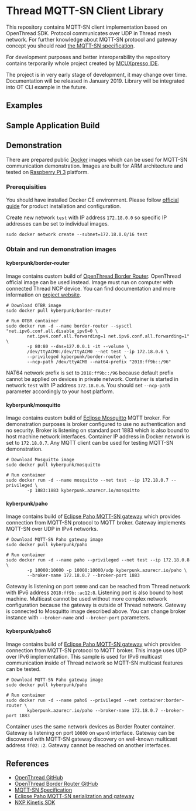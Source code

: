 # Thread MQTT-SN Client Library
This repository contains MQTT-SN client implementation based on OpenThread SDK. Protocol communicates over UDP in Thread mesh network. For further knowledge about MQTT-SN protocol and gateway concept you should read [the MQTT-SN specification](http://mqtt.org/new/wp-content/uploads/2009/06/MQTT-SN_spec_v1.2.pdf).

For development purposes and better interoperability the repository contains terporarily whole project created by [MCUXpresso IDE](https://www.nxp.com/support/developer-resources/software-development-tools/mcuxpresso-software-and-tools/mcuxpresso-integrated-development-environment-ide:MCUXpresso-IDE).

The project is in very early stage of development, it may change over time. Documentation will be released in January 2019. Library will be integrated into OT CLI example in the future.

## Examples

## Sample Application Build

## Demonstration
There are prepared public [Docker](https://www.docker.com/) images which can be used for MQTT-SN communication demonstration. Images are built for ARM architecture and tested on [Raspberry Pi 3](https://www.raspberrypi.org/) platform.

### Prerequisities
You should have installed Docker CE environment. Please follow [official guide](https://docs.docker.com/install/) for product installation and configuration.

Create new network ``test`` with IP address ``172.18.0.0`` so specific IP addresses can be set to individual images.
```
sudo docker network create --subnet=172.18.0.0/16 test
```

### Obtain and run demonstration images
#### kyberpunk/border-router
Image contains custom build of [OpenThread Border Router](https://github.com/openthread/borderrouter). OpenThread official image can be used instead. Image must run on computer with connected Thread NCP device. You can find documentation and more information on [project website](https://openthread.io/guides/border-router/docker/run).

```
# Download OTBR image
sudo docker pull kyberpunk/border-router

# Run OTBR container
sudo docker run -d --name border-router --sysctl "net.ipv6.conf.all.disable_ipv6=0 \
        net.ipv4.conf.all.forwarding=1 net.ipv6.conf.all.forwarding=1" \
        -p 80:80 --dns=127.0.0.1 -it --volume \
        /dev/ttyACM0:/dev/ttyACM0 --net test --ip 172.18.0.6 \
        --privileged kyberpunk/border-router \
        --ncp-path /dev/ttyACM0 --nat64-prefix "2018:ff9b::/96"
```
NAT64 network prefix is set to ``2018:ff9b::/96`` because default prefix cannot be applied on devices in private network. Container is started in network ``test`` with IP address ``172.18.0.6``. You should set ``--ncp-path`` parameter accordingly to your host platform.

#### kyberpunk/mosquitto
Image contains custom build of [Eclipse Mosquitto](https://mosquitto.org/) MQTT broker. For demonstration purposes is broker configured to use no authentication and no security. Broker is listening on standard port 1883 which is also bound to host machine network interfaces. Container IP address in Docker network is set to ``172.18.0.7``. Any MQTT client can be used for testing MQTT-SN demonstration.

```
# Download Mosquitto image
sudo docker pull kyberpunk/mosquitto

# Run container
sudo docker run -d --name mosquitto --net test --ip 172.18.0.7 --privileged \
        -p 1883:1883 kyberpunk.azurecr.io/mosquitto
```

#### kyberpunk/paho
Image contains build of [Eclipse Paho MQTT-SN gateway](https://github.com/eclipse/paho.mqtt-sn.embedded-c) which provides connection from MQTT-SN protocol to MQTT broker. Gateway implements MQTT-SN over UDP in IPv4 networks.

```
# Download MQTT-SN Paho gateway image
sudo docker pull kyberpunk/paho

# Run container
sudo docker run -d --name paho --privileged --net test --ip 172.18.0.8 \
        -p 10000:10000 -p 10000:10000/udp kyberpunk.azurecr.io/paho \
        --broker-name 172.18.0.7 --broker-port 1883
```

Gateway is listening on port ``10000`` and can be reached from Thread network with IPv6 address ``2018:ff9b::ac12:8``. Listening port is also bound to host machine. Multicast cannot be used without more complex network configuration because the gateway is outside of Thread network. Gateway is connected to Mosquitto image described above. You can change broker instance with ``--broker-name`` and ``--broker-port`` parameters.

#### kyberpunk/paho6
Image contains build of [Eclipse Paho MQTT-SN gateway](https://github.com/eclipse/paho.mqtt-sn.embedded-c) which provides connection from MQTT-SN protocol to MQTT broker. This image uses UDP over IPv6 implementation. This sample is used for IPv6 multicast communication inside of Thread network so MQTT-SN multicast features can be tested.

```
# Download MQTT-SN Paho gateway image
sudo docker pull kyberpunk/paho

# Run container
sudo docker run -d --name paho6 --privileged --net container:border-router \
        kyberpunk.azurecr.io/paho --broker-name 172.18.0.7 --broker-port 1883
```
Container uses the same network devices as Border Router container. Gateway is listening on port ``10000`` on ``wpan0`` interface. Gateway can be discovered with MQTT-SN gateway discovery on well-known multicast address ``ff02::2``. Gateway cannot be reached on another interfaces.

## References
* [OpenThread GitHub](https://github.com/openthread/openthread)
* [OpenThread Border Router GitHub](https://github.com/openthread/borderrouter)
* [MQTT-SN Specification](http://mqtt.org/new/wp-content/uploads/2009/06/MQTT-SN_spec_v1.2.pdf)
* [Eclipse Paho MQTT-SN serialization and gateway](https://github.com/eclipse/paho.mqtt-sn.embedded-c)
* [NXP Kinetis SDK](https://www.nxp.com/support/developer-resources/evaluation-and-development-boards/freedom-development-boards/mcu-boards/software-development-kit-for-kinetis-mcus:KINETIS-SDK)
